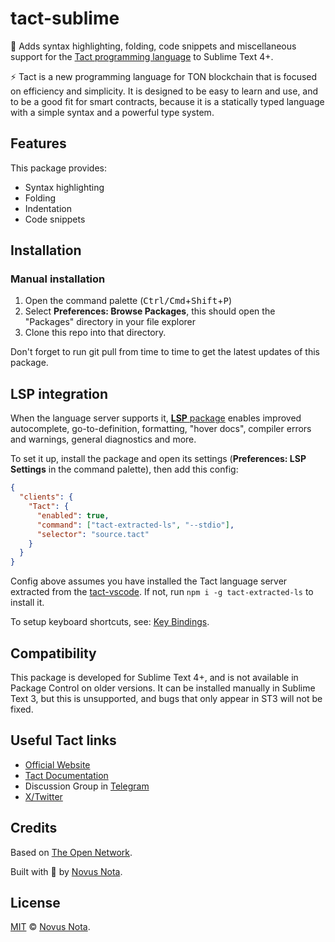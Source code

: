 # tact-sublime

<!-- TODO: banner -->

🚀 Adds syntax highlighting, folding, code snippets and miscellaneous support for the [Tact programming language](https://tact-lang.org/) to Sublime Text 4+.

⚡ Tact is a new programming language for TON blockchain that is focused on efficiency and simplicity. It is designed to be easy to learn and use, and to be a good fit for smart contracts, because it is a statically typed language with a simple syntax and a powerful type system.

## Features

This package provides:

* Syntax highlighting
* Folding
* Indentation
* Code snippets

<!--
  TODO: auto-convertation from JSON to PLIST using
  https://marketplace.visualstudio.com/items?itemName=pedro-w.tmlanguage
-->

<!-- TODO: change the `<block_comment>` thing in .tmPreferences to better match grammar. -->

<!-- TODO: image previews
<p>
  <img alt="light screenshot" title="Breakers" src="images/screen-light.png" width="45%">
  <img alt="dark screenshot" title="Mariana" src="images/screen-dark.png" width="45%">
</p>
-->

## Installation

<!-- TODO: Add to https://github.com/wbond/package_control_channel
### Through Package Control (Recommended)

This package is available on [Package Control](https://packagecontrol.io/installation). To install:

1. Open the command palette (<kbd>Ctrl/Cmd</kbd>+<kbd>Shift</kbd>+<kbd>P</kbd>)
2. Select **Package Control: Install Package**
3. Select **Tact**
-->

### Manual installation

1. Open the command palette (<kbd>Ctrl/Cmd</kbd>+<kbd>Shift</kbd>+<kbd>P</kbd>)
2. Select **Preferences: Browse Packages**, this should open the "Packages" directory in your file explorer
3. Clone this repo into that directory.

Don't forget to run git pull from time to time to get the latest updates of this package.

## LSP integration

When the language server supports it, [**LSP** package](https://packagecontrol.io/packages/LSP) enables improved autocomplete, go-to-definition, formatting, "hover docs", compiler errors and warnings, general diagnostics and more.

To set it up, install the package and open its settings (**Preferences: LSP Settings** in the command palette), then add this config:

```json
{
  "clients": {
    "Tact": {
      "enabled": true,
      "command": ["tact-extracted-ls", "--stdio"],
      "selector": "source.tact"
    }
  }
}
```

Config above assumes you have installed the Tact language server extracted from the [tact-vscode](https://github.com/tact-lang/tact-vscode). If not, run `npm i -g tact-extracted-ls` to install it.

To setup keyboard shortcuts, see: [Key Bindings](https://lsp.sublimetext.io/customization/#keyboard-shortcuts-key-bindings).

## Compatibility

This package is developed for Sublime Text 4+, and is not available in Package Control on older versions. It can be installed manually in Sublime Text 3, but this is unsupported, and bugs that only appear in ST3 will not be fixed.

## Useful Tact links

- [Official Website](https://tact-lang.org)
- [Tact Documentation](https://docs.tact-lang.org)
- Discussion Group in [Telegram](https://t.me/tactlang)
- [X/Twitter](https://twitter.com/tact_language)

## Credits

Based on [The Open Network](https://ton.org).

Built with 🤍 by [Novus Nota](https://github.com/novusnota).

## License

[MIT](LICENSE) © [Novus Nota](https://github.com/novusnota).

